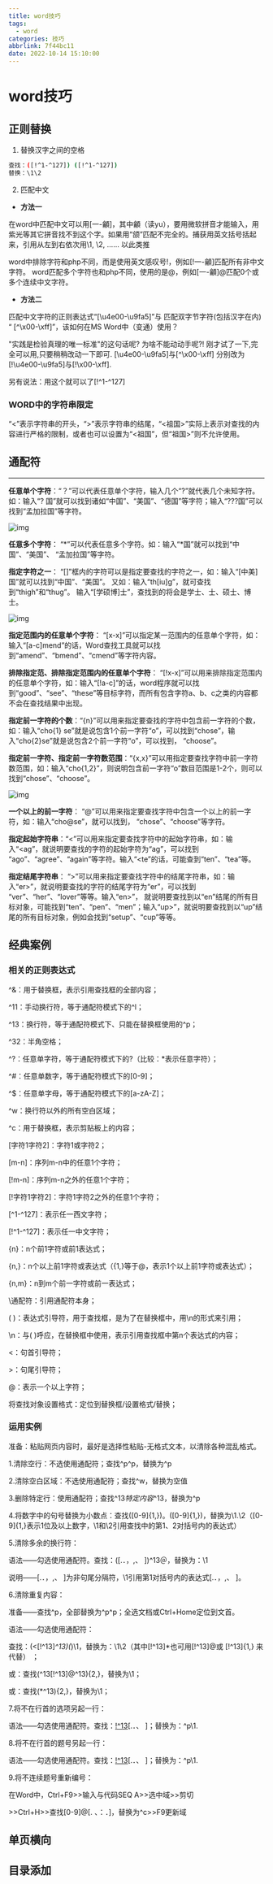 ```yaml
---
title: word技巧
tags:
  - word
categories: 技巧
abbrlink: 7f44bc11
date: 2022-10-14 15:10:00
---
```

# word技巧

## 正则替换

1. 替换汉字之间的空格

```bash
查找：([!^1-^127]) ([!^1-^127])
替换：\1\2
```

2. 匹配中文
- **方法一**

在word中匹配中文可以用[一-龥]，其中龥（读yu），要用微软拼音才能输入，用紫光等其它拼音找不到这个字。如果用“颌”匹配不完全的。捕获用英文括号括起来，引用从左到右依次用\1, \2, …… 以此类推

word中排除字符和php不同，而是使用英文感叹号!，例如[!一-龥]匹配所有非中文字符。
word匹配多个字符也和php不同，使用的是@，例如[一-龥]@匹配0个或多个连续中文字符。

   - **方法二**

匹配中文字符的正则表达式“[\u4e00-\u9fa5]”与
匹配双字节字符(包括汉字在内) “ \[^\x00-\xff]”，该如何在MS Word中（变通）使用？

"实践是检验真理的唯一标准"的这句话呢? 为啥不能动动手呢?!
刚才试了一下,完全可以用,只要稍稍改动一下即可.
[\u4e00-\u9fa5]与\[^\x00-\xff] 分别改为 [!\u4e00-\u9fa5]与[!\x00-\xff].

另有说法：用这个就可以了[!^1-^127]

### WORD中的字符串限定

“<”表示字符串的开头，“>”表示字符串的结尾，“<祖国>”实际上表示对查找的内容进行严格的限制，或者也可以设置为“<祖国”，但“祖国>”则不允许使用。

## 通配符

------

**任意单个字符**：“？”可以代表任意单个字符，输入几个“?”就代表几个未知字符。如：输入“? 国”就可以找到诸如“中国”、“美国”、“德国”等字符；输入“???国”可以找到“孟加拉国”等字符。

![img](https://cdn.jsdelivr.net/gh/swimminghao/picture@main/img/2022/10/31/UQa2w8.png)

**任意多个字符**： “\*”可以代表任意多个字符。如：输入“*国”就可以找到“中国”、“美国”、 “孟加拉国”等字符。

**指定字符之一**： “[]”框内的字符可以是指定要查找的字符之一，如：输入“[中美]国”就可以找到“中国”、“美国”。 又如：输入“th[iu]g”，就可查找到“thigh”和“thug”。 输入“[学硕博]士”，查找到的将会是学士、士、硕士、博士。

![img](https://cdn.jsdelivr.net/gh/swimminghao/picture@main/img/2022/10/31/NQDYyw.png)

**指定范围内的任意单个字符**： “[x-x]”可以指定某一范围内的任意单个字符，如：输入“[a-c]mend”的话，Word查找工具就可以找到“amend”、“bmend”、“cmend”等字符内容。

**排除指定范、排除指定范围内的任意单个字符**： “[!x-x]”可以用来排除指定范围内的任意单个字符，如：输入“[!a-c]”的话，word程序就可以找到“good”、“see”、“these”等目标字符，而所有包含字符a、b、c之类的内容都不会在查找结果中出现。

**指定前一字符的个数**：“{n}”可以用来指定要查找的字符中包含前一字符的个数，如：输入“cho{1} se”就是说包含1个前一字符“o”，可以找到“chose”，输入“cho{2}se”就是说包含2个前一字符“o”，可以找到， “choose”。

**指定前一字符、指定前一字符数范围**：“{x,x}”可以用指定要查找字符中前一字符数范围，如：输入“cho{1,2}”，则说明包含前一字符“o”数目范围是1-2个，则可以找到“chose”、“choose”。

![img](https://cdn.jsdelivr.net/gh/swimminghao/picture@main/img/2022/10/31/mDMW6H.png)

**一个以上的前一字符**： “@”可以用来指定要查找字符中包含一个以上的前一字符，如：输入“cho@se”，就可以找到， “chose”、“choose”等字符。

**指定起始字符串**：“<”可以用来指定要查找字符中的起始字符串，如：输入“<ag”，就说明要查找的字符的起始字符为“ag”，可以找到 “ago”、“agree”、“again”等字符。输入“<te”的话，可能查到“ten”、“tea”等。

**指定结尾字符串**： “>”可以用来指定要查找字符中的结尾字符串，如：输入“er>”，就说明要查找的字符的结尾字符为“er”，可以找到 “ver”、“her”、“lover”等等。输入“en>”， 就说明要查找到以“en”结尾的所有目标对象，可能找到“ten”、“pen”、“men”；输入“up>”，就说明要查找到以“up”结尾的所有目标对象，例如会找到“setup”、“cup”等等。

## 经典案例

### 相关的正则表达式

^&：用于替换框，表示引用查找框的全部内容；

^11：手动换行符，等于通配符模式下的^l；

^13：换行符，等于通配符模式下、只能在替换框使用的^p；

^32：半角空格；

^?：任意单字符，等于通配符模式下的?（比较：*表示任意字符）；

^#：任意单数字，等于通配符模式下的[0-9]；

^$：任意单字母，等于通配符模式下的[a-zA-Z]；

^w：换行符以外的所有空白区域；

^c：用于替换框，表示剪贴板上的内容；

[字符1字符2]：字符1或字符2；

[m-n]：序列m-n中的任意1个字符；

[!m-n]：序列m-n之外的任意1个字符；

[!字符1字符2]：字符1字符2之外的任意1个字符；

[^1-^127]：表示任一西文字符；

[!^1-^127]：表示任一中文字符；

{n}：n个前1字符或前1表达式；

{n,}：n个以上前1字符或表达式（{1,}等于@，表示1个以上前1字符或表达式）；

{n,m}：n到m个前一字符或前一表达式；

\通配符：引用通配符本身；

( )：表达式引导符，用于查找框，是为了在替换框中，用\n的形式来引用；

\n：与( )呼应，在替换框中使用，表示引用查找框中第n个表达式的内容；

<：句首引导符；

\>：句尾引导符；

@：表示一个以上字符；

将查找对象设置格式：定位到替换框/设置格式/替换；

### 运用实例

准备：粘贴网页内容时，最好是选择性粘贴-无格式文本，以清除各种混乱格式。

1.清除空行：不选使用通配符；查找^p^p，替换为^p

2.清除空白区域：不选使用通配符；查找^w，替换为空值

3.删除特定行：使用通配符；查找^13*特定内容*^13，替换为^p

4.将数字中的句号替换为小数点：查找([0-9]{1,})。([0-9]{1,})，替换为\1.\2（[0-9]{1,}表示1位及以上数字，\1和\2引用查找中的第1、2对括号内的表达式）

5.清除多余的换行符：

语法——勾选使用通配符。查找：([.．，,、 ])^13＠，替换为：\1

说明——[.．，,、 ]为非句尾分隔符，\1引用第1对括号内的表达式[.．，,、 ]。

6.清除重复内容：

准备——查找^p，全部替换为^p^p；全选文档或Ctrl+Home定位到文首。

语法——勾选使用通配符：

查找：(<[!^13]*^13)(*)\1，替换为：\1\2（其中[!^13]*也可用[!^13]@或 [!^13]{1,} 来代替） ； 

或：查找(^13[!^13]@^13){2,}，替换为\1；

或：查找(*^13){2,}，替换为\1；

7.将不在行首的选项另起一行：

语法——勾选使用通配符。查找：[!^13]([A-D])[.．、 ]；替换为：^p\1.

8.将不在行首的题号另起一行：

语法——勾选使用通配符。查找：[!^13]([0-9]{1,2})[.．、 ]；替换为：^p\1. 

9.将不连续题号重新编号：

在Word中，Ctrl+F9>>输入与代码SEQ A>>选中域>>剪切

\>>Ctrl+H>>查找[0-9]@[. 、：．]，替换为^c>>F9更新域

## 单页横向

## 目录添加
